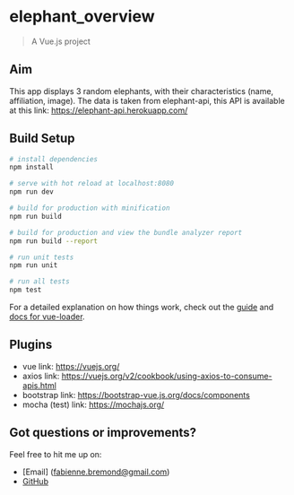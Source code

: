 # elephant_overview
> A Vue.js project

## Aim ##

This app displays 3 random elephants, with their characteristics (name, affiliation, image). The data is taken from elephant-api, this API is available at this link: https://elephant-api.herokuapp.com/

## Build Setup ##

``` bash
# install dependencies
npm install

# serve with hot reload at localhost:8080
npm run dev

# build for production with minification
npm run build

# build for production and view the bundle analyzer report
npm run build --report

# run unit tests
npm run unit

# run all tests
npm test
```

For a detailed explanation on how things work, check out the [guide](http://vuejs-templates.github.io/webpack/) and [docs for vue-loader](http://vuejs.github.io/vue-loader).

## Plugins ##
 - vue
 link: https://vuejs.org/
 - axios
 link: https://vuejs.org/v2/cookbook/using-axios-to-consume-apis.html
 - bootstrap
 link: https://bootstrap-vue.js.org/docs/components
 - mocha (test)
 link: https://mochajs.org/

 ## Got questions or improvements? ##
Feel free to hit me up on:
 - [Email] (fabienne.bremond@gmail.com)
 - [GitHub](https://github.com/FabienneB)